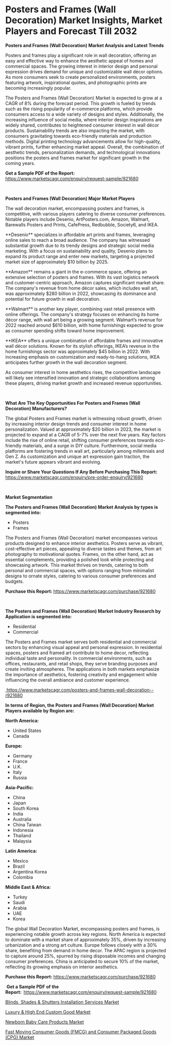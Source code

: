 <p><h1>Posters and Frames (Wall Decoration) Market Insights, Market Players and Forecast Till 2032</h1></p><p><strong>Posters and Frames (Wall Decoration) Market Analysis and Latest Trends</strong></p>
<p><p>Posters and frames play a significant role in wall decoration, offering an easy and effective way to enhance the aesthetic appeal of homes and commercial spaces. The growing interest in interior design and personal expression drives demand for unique and customizable wall décor options. As more consumers seek to create personalized environments, posters featuring artwork, inspirational quotes, and photographic prints are becoming increasingly popular. </p><p>The Posters and Frames (Wall Decoration) Market is expected to grow at a CAGR of 8% during the forecast period. This growth is fueled by trends such as the rising popularity of e-commerce platforms, which provide consumers access to a wide variety of designs and styles. Additionally, the increasing influence of social media, where interior design inspirations are widely shared, contributes to heightened consumer interest in wall décor products. Sustainability trends are also impacting the market, with consumers gravitating towards eco-friendly materials and production methods. Digital printing technology advancements allow for high-quality, vibrant prints, further enhancing market appeal. Overall, the combination of aesthetic trends, personalization demands, and technological innovations positions the posters and frames market for significant growth in the coming years.</p></p>
<p><strong>Get a Sample PDF of the Report:&nbsp;</strong> <a href="https://www.marketscagr.com/enquiry/request-sample/921680?utm_campaign=1901&utm_medium=2&utm_source=Github&utm_content=ia&utm_term=05042025&utm_id=posters-and-frames-wall-decoration">https://www.marketscagr.com/enquiry/request-sample/921680</a></p>
<p>&nbsp;</p>
<p><strong>Posters and Frames (Wall Decoration) Major Market Players</strong></p>
<p><p>The wall decoration market, encompassing posters and frames, is competitive, with various players catering to diverse consumer preferences. Notable players include Desenio, ArtPosters.com, Amazon, Walmart, Barewalls Posters and Prints, CafePress, Redbubble, Society6, and IKEA.</p><p>**Desenio** specializes in affordable art prints and frames, leveraging online sales to reach a broad audience. The company has witnessed substantial growth due to its trendy designs and strategic social media marketing. With a focus on sustainability and quality, Desenio plans to expand its product range and enter new markets, targeting a projected market size of approximately $10 billion by 2025.</p><p>**Amazon** remains a giant in the e-commerce space, offering an extensive selection of posters and frames. With its vast logistics network and customer-centric approach, Amazon captures significant market share. The company's revenue from home décor sales, which includes wall art, was approximately $280 billion in 2022, showcasing its dominance and potential for future growth in wall decoration.</p><p>**Walmart** is another key player, combining vast retail presence with online offerings. The company's strategy focuses on enhancing its home décor range, with wall art being a growing segment. Walmart’s revenue for 2022 reached around $610 billion, with home furnishings expected to grow as consumer spending shifts toward home improvement.</p><p>**IKEA** offers a unique combination of affordable frames and innovative wall décor solutions. Known for its stylish offerings, IKEA’s revenue in the home furnishings sector was approximately $45 billion in 2022. With increasing emphasis on customization and ready-to-hang solutions, IKEA anticipates further growth in the wall decoration segment.</p><p>As consumer interest in home aesthetics rises, the competitive landscape will likely see intensified innovation and strategic collaborations among these players, driving market growth and increased revenue opportunities.</p></p>
<p>&nbsp;</p>
<p><strong>What Are The Key Opportunities For Posters and Frames (Wall Decoration) Manufacturers?</strong></p>
<p><p>The global Posters and Frames market is witnessing robust growth, driven by increasing interior design trends and consumer interest in home personalization. Valued at approximately $20 billion in 2023, the market is projected to expand at a CAGR of 5-7% over the next five years. Key factors include the rise of online retail, shifting consumer preferences towards eco-friendly materials, and a surge in DIY culture. Furthermore, social media platforms are fostering trends in wall art, particularly among millennials and Gen Z. As customization and unique art expression gain traction, the market's future appears vibrant and evolving.</p></p>
<p><strong>Inquire or Share Your Questions If Any Before Purchasing This Report:</strong> <a href="https://www.marketscagr.com/enquiry/pre-order-enquiry/921680?utm_campaign=1901&utm_medium=2&utm_source=Github&utm_content=ia&utm_term=05042025&utm_id=posters-and-frames-wall-decoration">https://www.marketscagr.com/enquiry/pre-order-enquiry/921680</a></p>
<p>&nbsp;</p>
<p><strong>Market Segmentation</strong></p>
<p><strong>The Posters and Frames (Wall Decoration) Market Analysis by types is segmented into:</strong></p>
<p><ul><li>Posters</li><li>Frames</li></ul></p>
<p><p>The Posters and Frames (Wall Decoration) market encompasses various products designed to enhance interior aesthetics. Posters serve as vibrant, cost-effective art pieces, appealing to diverse tastes and themes, from art photography to motivational quotes. Frames, on the other hand, act as essential complements, providing a polished look while protecting and showcasing artwork. This market thrives on trends, catering to both personal and commercial spaces, with options ranging from minimalist designs to ornate styles, catering to various consumer preferences and budgets.</p></p>
<p><strong>Purchase this Report:&nbsp;</strong><a href="https://www.marketscagr.com/purchase/921680?utm_campaign=1901&utm_medium=2&utm_source=Github&utm_content=ia&utm_term=05042025&utm_id=posters-and-frames-wall-decoration">https://www.marketscagr.com/purchase/921680</a></p>
<p>&nbsp;</p>
<p><strong>The Posters and Frames (Wall Decoration) Market Industry Research by Application is segmented into:</strong></p>
<p><ul><li>Residential</li><li>Commercial</li></ul></p>
<p><p>The Posters and Frames market serves both residential and commercial sectors by enhancing visual appeal and personal expression. In residential spaces, posters and framed art contribute to home decor, reflecting individual taste and personality. In commercial environments, such as offices, restaurants, and retail shops, they serve branding purposes and create inviting atmospheres. The applications in both markets emphasize the importance of aesthetics, fostering creativity and engagement while influencing the overall ambiance and customer experience.</p></p>
<p><a href="https://www.marketscagr.com/posters-and-frames-wall-decoration--r921680?utm_campaign=1901&utm_medium=2&utm_source=Github&utm_content=ia&utm_term=05042025&utm_id=posters-and-frames-wall-decoration">&nbsp;https://www.marketscagr.com/posters-and-frames-wall-decoration--r921680</a></p>
<p><strong>In terms of Region, the Posters and Frames (Wall Decoration) Market Players available by Region are:</strong></p>
<p>
    <p> <strong> North America: </strong>
        <ul>
            <li>United States</li>
            <li>Canada</li>
        </ul>
        </p> 
    <p> <strong> Europe: </strong>
        <ul>
            <li>Germany</li>
            <li>France</li>
            <li>U.K.</li>
            <li>Italy</li>
            <li>Russia</li>
        </ul>
        </p> 
    <p> <strong> Asia-Pacific: </strong>
        <ul>
            <li>China</li>
            <li>Japan</li>
            <li>South Korea</li>
            <li>India</li>
            <li>Australia</li>
            <li>China Taiwan</li>
            <li>Indonesia</li>
            <li>Thailand</li>
            <li>Malaysia</li>
        </ul>
        </p> 
    <p> <strong> Latin America: </strong>
        <ul>
            <li>Mexico</li>
            <li>Brazil</li>
            <li>Argentina Korea</li>
            <li>Colombia</li>
        </ul>
        </p> 
    <p> <strong> Middle East & Africa: </strong>
        <ul>
            <li>Turkey</li>
            <li>Saudi</li>
            <li>Arabia</li>
            <li>UAE</li>
            <li>Korea</li>
        </ul>
    </p>
    </p>
<p><p>The global Wall Decoration Market, encompassing posters and frames, is experiencing notable growth across key regions. North America is expected to dominate with a market share of approximately 35%, driven by increasing urbanization and a strong art culture. Europe follows closely with a 30% share, benefiting from demand in home decor. The APAC region is projected to capture around 25%, spurred by rising disposable incomes and changing consumer preferences. China is anticipated to secure 10% of the market, reflecting its growing emphasis on interior aesthetics.</p></p>
<p><strong>Purchase this Report: </strong><a href="https://www.marketscagr.com/purchase/921680?utm_campaign=1901&utm_medium=2&utm_source=Github&utm_content=ia&utm_term=05042025&utm_id=posters-and-frames-wall-decoration">https://www.marketscagr.com/purchase/921680</a></p>
<p>&nbsp;<strong>Get a Sample PDF of the Report:&nbsp;&nbsp;</strong><a href="https://www.marketscagr.com/enquiry/request-sample/921680?utm_campaign=1901&utm_medium=2&utm_source=Github&utm_content=ia&utm_term=05042025&utm_id=posters-and-frames-wall-decoration">https://www.marketscagr.com/enquiry/request-sample/921680</a></p>
<p><strong></strong></p>
<p><p><a href="https://github.com/fabrehugessf/Market-Research-Report-List-1/blob/main/blinds-shades-shutters-installation-services-market.md?utm_campaign=1901&utm_medium=2&utm_source=Github&utm_content=ia&utm_term=05042025&utm_id=posters-and-frames-wall-decoration">Blinds, Shades & Shutters Installation Services Market</a></p><p><a href="https://github.com/AKSHATREPORTPRIME/Market-Research-Report-List-7/blob/main/luxury-high-end-custom-good-market.md?utm_campaign=1901&utm_medium=2&utm_source=Github&utm_content=ia&utm_term=05042025&utm_id=posters-and-frames-wall-decoration">Luxury & High End Custom Good Market</a></p><p><a href="https://github.com/indrystar/Market-Research-Report-List-5/blob/main/newborn-baby-care-products-market.md?utm_campaign=1901&utm_medium=2&utm_source=Github&utm_content=ia&utm_term=05042025&utm_id=posters-and-frames-wall-decoration">Newborn Baby Care Products Market</a></p><p><a href="https://github.com/bozzoquishmd/Market-Research-Report-List-1/blob/main/fast-moving-consumer-goods-fmcg-and-consumer-packaged-goods-cpg-market.md?utm_campaign=1901&utm_medium=2&utm_source=Github&utm_content=ia&utm_term=05042025&utm_id=posters-and-frames-wall-decoration">Fast Moving Consumer Goods (FMCG) and Consumer Packaged Goods (CPG) Market</a></p></p>
